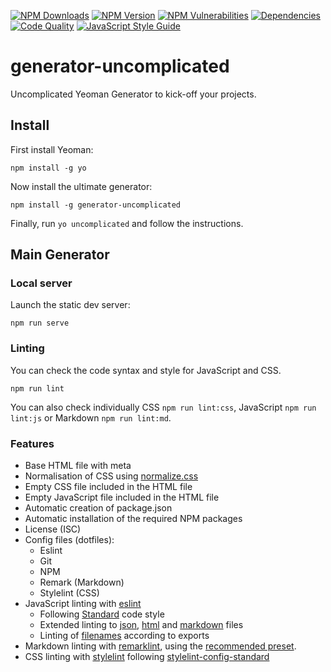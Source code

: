 [![NPM Downloads](https://img.shields.io/npm/dt/generator-uncomplicated?logo=npm&style=flat-square)](https://www.npmjs.com/package/generator-uncomplicated)
[![NPM Version](https://img.shields.io/npm/v/generator-uncomplicated?logo=npm&style=flat-square)](https://www.npmjs.com/package/generator-uncomplicated)
[![NPM Vulnerabilities](https://img.shields.io/snyk/vulnerabilities/npm/generator-uncomplicated?logo=snyk&style=flat-square)](https://snyk.io/vuln/search?q=generator-uncomplicated&type=npm)
[![Dependencies](https://img.shields.io/librariesio/release/npm/generator-uncomplicated?style=flat-square)](https://libraries.io/npm/generator-uncomplicated)
[![Code Quality](https://img.shields.io/codacy/grade/e2f30765dfaa40b59b5c715b873aa65d?logo=codacy&style=flat-square)](https://support.codacy.com/hc/en-us/articles/207994765-What-are-the-different-Grades-and-how-are-they-calculated-)
[![JavaScript Style Guide](https://img.shields.io/badge/code_style-standard-brightgreen.svg?logo=javascript&style=flat-square)](https://standardjs.com)

# generator-uncomplicated
Uncomplicated Yeoman Generator to kick-off your projects.

## Install
First install Yeoman:
```
npm install -g yo
```

Now install the ultimate generator:
```
npm install -g generator-uncomplicated
```

Finally, run `yo uncomplicated` and follow the instructions.

## Main Generator

### Local server
Launch the static dev server:
```
npm run serve
```

### Linting
You can check the code syntax and style for JavaScript and CSS.
```
npm run lint
```
You can also check individually CSS `npm run lint:css`, JavaScript `npm run lint:js` or Markdown `npm run lint:md`.

### Features
*   Base HTML file with meta
*   Normalisation of CSS using [normalize.css](https://www.npmjs.com/package/normalize.css)
*   Empty CSS file included in the HTML file
*   Empty JavaScript file included in the HTML file
*   Automatic creation of package.json
*   Automatic installation of the required NPM packages
*   License (ISC)
*   Config files (dotfiles):
    *   Eslint
    *   Git
    *   NPM
    *   Remark (Markdown)
    *   Stylelint (CSS)
*   JavaScript linting with [eslint](https://eslint.org/)
    *   Following [Standard](https://standardjs.com/rules.html) code style
    *   Extended linting to [json](https://github.com/Bkucera/eslint-plugin-json-format), [html](https://github.com/BenoitZugmeyer/eslint-plugin-html) and [markdown](https://github.com/eslint/eslint-plugin-markdown) files
    *   Linting of [filenames](https://github.com/selaux/eslint-plugin-filenames) according to exports
*   Markdown linting with [remarklint](https://github.com/remarkjs/remark-lint), using the [recommended preset](https://github.com/remarkjs/remark-lint/tree/master/packages/remark-preset-lint-recommended).
*   CSS linting with [stylelint](https://github.com/stylelint/stylelint) following [stylelint-config-standard](https://github.com/stylelint/stylelint-config-standard)
